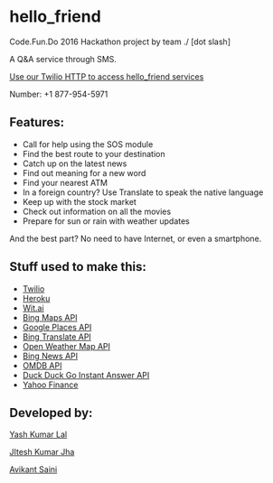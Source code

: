 # hello_friend

Code.Fun.Do 2016 Hackathon project by team ./ [dot slash]

A Q&A service through SMS.

[Use our Twilio HTTP to access hello_friend services](https://cfd-sms.herokuapp.com/)

Number: +1 877-954-5971

## Features:
* Call for help using the SOS module
* Find the best route to your destination
* Catch up on the latest news
* Find out meaning for a new word
* Find your nearest ATM
* In a foreign country? Use Translate to speak the native language
* Keep up with the stock market
* Check out information on all the movies
* Prepare for sun or rain with weather updates

And the best part? No need to have Internet, or even a smartphone.

## Stuff used to make this:
* [Twilio](https://www.twilio.com)
* [Heroku](https://www.heroku.com)
* [Wit.ai](https://wit.ai)
* [Bing Maps API](https://www.microsoft.com/maps/choose-your-bing-maps-API.aspx)
* [Google Places API](https://developers.google.com/places/)
* [Bing Translate API](https://www.microsoft.com/en-us/translator/translatorapi.aspx)
* [Open Weather Map API](https://openweathermap.org/api)
* [Bing News API](http://www.bing.com/developers/s/APIBasics.html)
* [OMDB API](https://www.omdbapi.com)
* [Duck Duck Go Instant Answer API](https://duckduckgo.com/api)
* [Yahoo Finance](https://pypi.python.org/pypi/yahoo-finance/1.1.4)


## Developed by:

[Yash Kumar Lal](https://github.com/ykl7)


[JItesh Kumar Jha](https://github.com/jiteshjha)


[Avikant Saini](https://github.com/avikantz)
